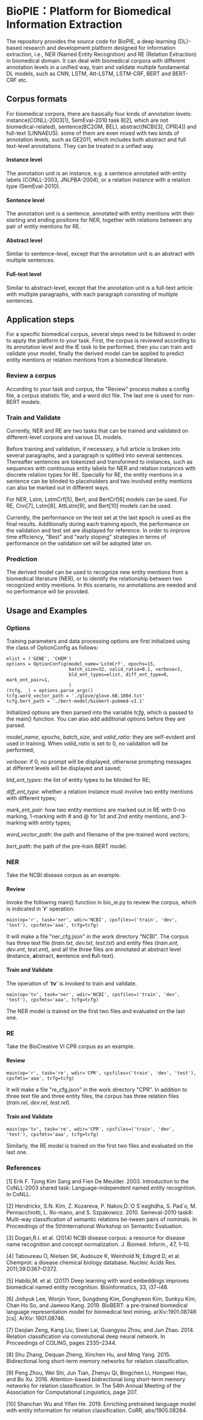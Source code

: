 # BioPIE：Platform for Biomedical Information Extraction
The repository provides the source code for BioPIE, a deep learning (DL)-based research and development platform designed for information extraction, i.e., NER (Named Entity Recognition) and RE (Relation Extraction) in biomedical domain. It can deal with biomedical corpora with different annotation levels in a unified way, train and validate multiple fundamental DL models, such as CNN, LSTM, Att-LSTM, LSTM-CRF, BERT and BERT-CRF etc.

## Corpus formats
For biomedical corpora, there are basically four kinds of annotation levels: instance(CONLL-2003[1], SemEval-2010 task 8[2], which are not biomedical-related), sentence(BC2GM, BEL), abstract(NCBI[3], CPR[4]) and full-text (LINNAEUS). some of them are even mixed with two kinds of annotation levels, such as GE2011, which includes both abstract and full text-level annotations. They can be treated in a unfied way.

#### Instance level
The annotation unit is an instance, e.g. a sentence annotated with entity labels (CONLL-2003, JNLPBA-2004), or a relation instance with a relation type (SemEval-2010).
#### Sentence level
The annotation unit is a sentence, annotated with entity mentions with their starting and ending positions for NER, together with relations between any pair of entity mentions for RE.
#### Abstract level
Similar to sentence-level, except that the annotation unit is an abstract with multiple sentences.
#### Full-text level
Similar to abstract-level, except that the annotation unit is a full-text article with multiple paragraphs, with each paragraph consisting of multiple sentences.

## Application steps
For a specific biomedical corpus, several steps need to be followed in order to apply the platform to your task. First, the corpus is reviewed according to its annotation level and the IE task to be performed, then you can train and validate your  model, finally the derived model can be applied to predict entity mentions or relation mentions from a biomedical literature.

### Review a corpus
According to your task and corpus, the "Review" process makes a config file, a corpus statistic file, and a word dict file. The last one is used for non-BERT models.

### Train and Validate
Currently, NER and RE are two tasks that can be trained and validated on different-level corpora and various DL models. 

Before training and validation, if necessary, a full article is broken into several paragraphs, and a paragraph is splitted into several sentences. Thereafter sentences are tokenized and transformed to instances, such as sequences with continuous entity labels for NER and relation instances with discrete relation types for RE. Specially for RE, the entity mentions in a sentence can be blinded to placeholders and two involved entity mentions can also be marked out in different ways.

For NER, Lstm, LstmCrf[5], Bert, and BertCrf[6] models can be used.
For RE, Cnn[7], Lstm[8], AttLstm[9], and Bert[10] models can be used.

Currently, the performance on the test set at the last epoch is used as the final results. Additionally during each training epoch, the performance on the validation and test set are displayed for reference. In order to improve time efficiency, "Best" and "early stoping" strategies in terms of performance on the validation set will be adopted later on.

### Prediction
The derived model can be used to recognize new entity mentions from a biomedical literature (NER), or to identify the relationship between two recognized entity mentions. In this scenario, no annotations are needed and no performance will be provided.

## Usage and Examples
### Options
Training parameters and data processing options are first initialized using the class of OptionConfig as follows:
```
elist = ('GENE', 'CHEM')
options = OptionConfig(model_name='LstmCrf', epochs=15, 
                       batch_size=32, valid_ratio=0.1, verbose=3,
                       bld_ent_types=elist, diff_ent_type=0, mark_ent_pair=1,
                       )
(tcfg, _) = options.parse_args()
tcfg.word_vector_path = './glove/glove.6B.100d.txt'
tcfg.bert_path = './bert-model/biobert-pubmed-v1.1'
```
Initialized options are then parsed into the variable *tcfg*, which is passed to the main() function. You can also add additional options before they are parsed.

*model_name*, *epochs*, *batch_size*, and *valid_ratio*: they are self-evident and used in training. When *valid_ratio* is set to 0, no validation will be performed; 

*verbose*: if 0, no prompt will be displayed, otherwise prompting messages at different levels will be displayed and saved;

*bld_ent_types*: the list of entity types to be blinded for RE;

*diff_ent_type*: whether a relation instance must involve two entity mentions with different types;

*mark_ent_pair*: how two entity mentions are marked out in RE with 0-no marking, 1-marking with # and @ for 1st and 2nd entity mentions, and 3-marking with entity types; 

*word_vector_path*: the path and filename of the pre-trained word vectors;

*bert_path*: the path of the pre-train BERT model.

### NER
Take the NCBI disease corpus as an example.

#### Review
Invoke the following main() function in bio_ie.py to review the corpus, which is indicated in '**r**' operation:
```
main(op='r', task='ner', wdir='NCBI', cpsfiles=('train', 'dev', 'test'), cpsfmts='aaa', tcfg=tcfg)
```
It will make a file "ner_cfg.json" in the work directory "NCBI". The corpus has three text file (*train.txt*, *dev.txt*, *test.txt*) and entity files (*train.ent*, *dev.ent*, *test.ent*), and all the three files are annotated at abstract level (**i**nstance, **a**bstract, **s**entence and **f**ull-text).

#### Train and Validate
The operation of '**tv**' is invoked to train and validate.
```
main(op='tv', task='ner', wdir='NCBI', cpsfiles=('train', 'dev', 'test'), cpsfmts='aaa', tcfg=tcfg)
```
The NER model is trained on the first two files and evaluated on the last one.

### RE
Take the BioCreative VI CPR corpus as an example.

#### Review
```
main(op='r', task='re', wdir='CPR', cpsfiles=('train', 'dev', 'test'), cpsfmts='aaa', tcfg=tcfg)
```
It will make a file "re_cfg.json" in the work directory "CPR". In addition to three text file and three entity files, the corpus has three relation files (*train.rel*, *dev.rel*, *test.rel*).

#### Train and Validate
```
main(op='tv', task='re', wdir='CPR', cpsfiles=('train', 'dev', 'test'), cpsfmts='aaa', tcfg=tcfg)
```
Similarly, the RE model is trained on the first two files and evaluated on the last one.

### References
[1] Erik F. Tjong Kim Sang and Fien De Meulder. 2003. Introduction to the CoNLL-2003 shared task: Language-independent named entity recognition. In CoNLL.

[2] Hendrickx, S.N. Kim, Z. Kozareva, P. Nakov,D.´O S´eaghdha, S. Pad´o, M. Pennacchiotti, L. Ro-mano, and S. Szpakowicz. 2010. Semeval-2010 task8: Multi-way classiﬁcation of semantic relations be-tween pairs of nominals. In Proceedings of the 5thInternational Workshop on Semantic Evaluation.

[3] Dogan,R.I. et al. (2014) NCBI disease corpus: a resource for disease name recognition and concept normalization. J. Biomed. Inform., 47, 1–10.

[4] Taboureau O, Nielsen SK, Audouze K, Weinhold N, Edsgrd D, et al. Chemprot: a disease chemical biology database. Nucleic Acids Res. 2011;39:D367–D372.

[5] Habibi,M. et al. (2017) Deep learning with word embeddings improves biomedical named entity recognition. Bioinformatics, 33, i37–i48.

[6] Jinhyuk Lee, Wonjin Yoon, Sungdong Kim, Donghyeon Kim, Sunkyu Kim, Chan Ho So, and Jaewoo Kang. 2019. BioBERT: a pre-trained biomedical language representation model for biomedical text mining. arXiv:1901.08746 [cs]. ArXiv: 1901.08746.

[7] Daojian Zeng, Kang Liu, Siwei Lai, Guangyou Zhou, and Jun Zhao. 2014. Relation classification via convolutional deep neural network. In Proceedings of COLING, pages 2335–2344.

[8] Shu Zhang, Dequan Zheng, Xinchen Hu, and Ming Yang. 2015. Bidirectional long short-term memory networks for relation classification.

[9] Peng Zhou, Wei Shi, Jun Tian, Zhenyu Qi, Bingchen Li, Hongwei Hao, and Bo Xu. 2016. Attention-based bidirectional long short-term memory networks for relation classification. In The 54th Annual Meeting of the Association for Computational Linguistics, page 207.

[10] Shanchan Wu and Yifan He. 2019. Enriching pretrained language model with entity information for relation classification. CoRR, abs/1905.08284.
